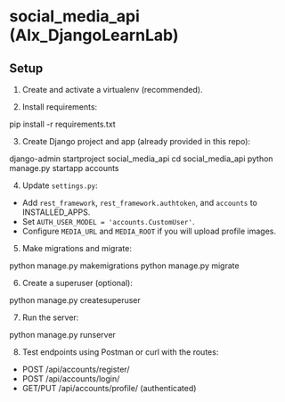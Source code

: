 # social_media_api (Alx_DjangoLearnLab)


## Setup


1. Create and activate a virtualenv (recommended).


2. Install requirements:


pip install -r requirements.txt


3. Create Django project and app (already provided in this repo):


django-admin startproject social_media_api
cd social_media_api
python manage.py startapp accounts


4. Update `settings.py`:
- Add `rest_framework`, `rest_framework.authtoken`, and `accounts` to INSTALLED_APPS.
- Set `AUTH_USER_MODEL = 'accounts.CustomUser'`.
- Configure `MEDIA_URL` and `MEDIA_ROOT` if you will upload profile images.


5. Make migrations and migrate:


python manage.py makemigrations
python manage.py migrate


6. Create a superuser (optional):


python manage.py createsuperuser


7. Run the server:


python manage.py runserver


8. Test endpoints using Postman or curl with the routes:
- POST /api/accounts/register/
- POST /api/accounts/login/
- GET/PUT /api/accounts/profile/ (authenticated)